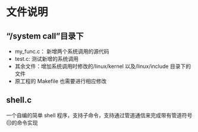 # 文件说明

## “/system call”目录下
* my_func.c： 新增两个系统调用的源代码
* test.c:	测试新增的系统调用
* 其余文件：增加系统调用时修改的/linux/kernel 以及/linux/include 目录下的文件
* 原工程的 Makefile 也需要进行相应修改

## shell.c
一个自编的简单 shell 程序，支持子命令，支持通过管道通信来完成带有管道符号(|)的命令实现
